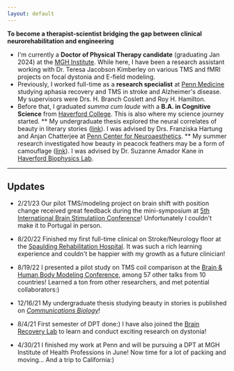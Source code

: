 ```yaml
---
layout: default
---
```


**To become a therapist-scientist bridging the gap between clinical neurorehabilitation and engineering**

* I'm currently a **Doctor of Physical Therapy candidate** (graduating Jan 2024) at the [MGH Institute](https://www.mghihp.edu). While here, I have been a research assistant working with Dr. Teresa Jacobson Kimberley on various TMS and fMRI projects on focal dystonia and E-field modeling.
* Previously, I worked full-time as a **research specialist** at [Penn Medicine](https://www.med.upenn.edu/lcns/) studying aphasia recovery and TMS in stroke and Alzheimer's disease. My supervisors were Drs. H. Branch Coslett and Roy H. Hamilton.  
* Before that, I graduated *summa cum laude* with a **B.A. in Cognitive Science** from [Haverford College](https://www.haverford.edu/). This is also where my science journey started.
** My undergraduate thesis explored the neural correlates of beauty in literary stories ([link](https://www.nature.com/articles/s42003-021-02926-0)). I was advised by Drs. Franziska Hartung and Anjan Chatterjee at [Penn Center for Neuroaesthetics](https://neuroaesthetics.med.upenn.edu/).
** My summer research investigated how beauty in peacock feathers may be a form of camouflage ([link](https://journals.plos.org/plosone/article/authors?id=10.1371/journal.pone.0210924)). I was advised by Dr. Suzanne Amador Kane in [Haverford Biophysics Lab](https://www.haverford.edu/users/samador).  

* * *

## Updates

* 2/21/23 Our pilot TMS/modeling project on brain shift with position change received great feedback during the mini-symposium at [5th International Brain Stimulatiion Conference](https://www.elsevier.com/events/conferences/international-brain-stimulation-conference/about)! Unfortunately I couldn't make it to Portugal in person.

* 8/20/22 Finished my first full-time clinical on Stroke/Neurology floor at the [Spaulding Rehabilitation Hospital](https://spauldingrehab.org/locations/spaulding-rehabilitation-hospital). It was such a rich learning experience and couldn't be happier with my growth as a future clinician!

* 8/19/22 I presented a pilot study on TMS coil comparison at the [Brain & Human Body Modeling Conference](https://tmslab.martinos.org/conferences/brain-and-human-body-modeling-conference-2022/), among 57 other talks from 10 countries! Learned a ton from other researchers, and met potential collaborators:)

* 12/16/21 My undergraduate thesis studying beauty in stories is published on [*Communications Biology*](https://www.nature.com/articles/s42003-021-02926-0)!

* 8/4/21 First semester of DPT done:) I have also joined the [Brain Recovery Lab](https://www.mghihp.edu/BRL) to learn and conduct exciting research on dystonia!

* 4/30/21 I finished my work at Penn and will be pursuing a DPT at MGH Institute of Health Professions in June! Now time for a lot of packing and moving... And a trip to California:)

